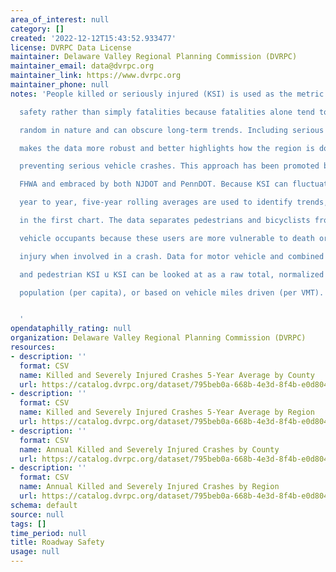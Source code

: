 ```yaml
---
area_of_interest: null
category: []
created: '2022-12-12T15:43:52.933477'
license: DVRPC Data License
maintainer: Delaware Valley Regional Planning Commission (DVRPC)
maintainer_email: data@dvrpc.org
maintainer_link: https://www.dvrpc.org
maintainer_phone: null
notes: 'People killed or seriously injured (KSI) is used as the metric for roadway

  safety rather than simply fatalities because fatalities alone tend to be

  random in nature and can obscure long-term trends. Including serious injuries

  makes the data more robust and better highlights how the region is doing at

  preventing serious vehicle crashes. This approach has been promoted by the

  FHWA and embraced by both NJDOT and PennDOT. Because KSI can fluctuate from

  year to year, five-year rolling averages are used to identify trends, as seen

  in the first chart. The data separates pedestrians and bicyclists from motor

  vehicle occupants because these users are more vulnerable to death or serious

  injury when involved in a crash. Data for motor vehicle and combined bicyclist

  and pedestrian KSI u KSI can be looked at as a raw total, normalized based on

  population (per capita), or based on vehicle miles driven (per VMT).


  '
opendataphilly_rating: null
organization: Delaware Valley Regional Planning Commission (DVRPC)
resources:
- description: ''
  format: CSV
  name: Killed and Severely Injured Crashes 5-Year Average by County
  url: https://catalog.dvrpc.org/dataset/795beb0a-668b-4e3d-8f4b-e0d804447029/resource/f7802151-d095-49cd-a18b-b9197733e42f/download/roadway_safety.ksi_crashes_5yr_average_by_county.csv
- description: ''
  format: CSV
  name: Killed and Severely Injured Crashes 5-Year Average by Region
  url: https://catalog.dvrpc.org/dataset/795beb0a-668b-4e3d-8f4b-e0d804447029/resource/afb28283-1d1f-4154-9cb9-63bedf2a68cd/download/roadway_safety.ksi_crashes_5yr_average_by_region.csv
- description: ''
  format: CSV
  name: Annual Killed and Severely Injured Crashes by County
  url: https://catalog.dvrpc.org/dataset/795beb0a-668b-4e3d-8f4b-e0d804447029/resource/81fed065-5dab-4fbe-84ee-8a8cc5e5c628/download/roadway_safety.ksi_crashes_annual_by_county.csv
- description: ''
  format: CSV
  name: Annual Killed and Severely Injured Crashes by Region
  url: https://catalog.dvrpc.org/dataset/795beb0a-668b-4e3d-8f4b-e0d804447029/resource/441af895-a41e-46b8-b8df-840d98de6327/download/roadway_safety.ksi_crashes_annual_by_region.csv
schema: default
source: null
tags: []
time_period: null
title: Roadway Safety
usage: null
---
```


